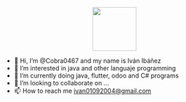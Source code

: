 <div id="header" align="center">
  <img src="[https://media.giphy.com/media/M9gbBd9nbDrOTu1Mqx/giphy.gif](https://i.giphy.com/media/v1.Y2lkPTc5MGI3NjExbTdmNnBpYXY2Yzlibzc4cjFnMXJrc3R5bmJhYW1jMmttbDQ0bDR0MSZlcD12MV9pbnRlcm5hbF9naWZfYnlfaWQmY3Q9cw/M9gbBd9nbDrOTu1Mqx/giphy.gif)" width="100"/>
</div>



- 👋 Hi, I’m @Cobra0467 and my name is Iván Ibáñez
- 👀 I’m interested in java and other languaje programming
- 🌱 I’m currently doing java, flutter, odoo and C# programs
- 💞️ I’m looking to collaborate on ...
- 📫 How to reach me ivan01092004@gmail.com

<!---
Cobra0467/Cobra0467 is a ✨ special ✨ repository because its `README.md` (this file) appears on your GitHub profile.
You can click the Preview link to take a look at your changes.
--->
